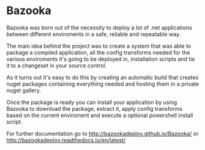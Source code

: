 # Bazooka

Bazooka was born out of the necessity to deploy a lot of .net applications between different enviroments in a safe, reliable and repeatable way.


The main idea behind the project was to create a system that was able to package a compiled application, all the config transforms needed for the various enviroments it's going to be deployed in, installation scripts and tie it to a changeset in your source control.

As it turns out it's easy to do this by creating an automatic build that creates nuget packages containing everything needed and hosting them in a private nuget gallery.

Once the package is ready you can install your application by using Bazooka to download the package, extract it, apply config transforms based on the current enviroment and execute a optional powershell install script.

For further documentation go to http://bazookadeploy.github.io/Bazooka/ or http://bazookadeploy.readthedocs.io/en/latest/




